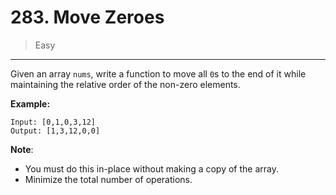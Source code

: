 # 283. Move Zeroes

> Easy

------

Given an array `nums`, write a function to move all `0`s to the end of it while maintaining the relative order of the non-zero elements.

**Example:**

```
Input: [0,1,0,3,12]
Output: [1,3,12,0,0]
```

**Note**:

- You must do this in-place without making a copy of the array.
- Minimize the total number of operations.